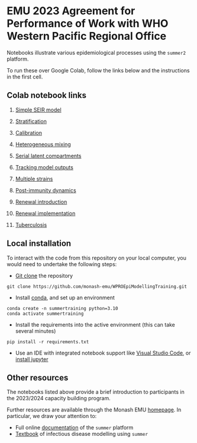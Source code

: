 # EMU 2023 Agreement for Performance of Work with WHO Western Pacific Regional Office

Notebooks illustrate various epidemiological processes using the `summer2` platform.

To run these over Google Colab, follow the links below and the instructions in the first cell.

## Colab notebook links

1. [Simple SEIR model](https://colab.research.google.com/github/monash-emu/WPROEpiModellingTraining/blob/main/notebooks/01-seir-model.ipynb)

2. [Stratification](https://colab.research.google.com/github/monash-emu/WPROEpiModellingTraining/blob/main/notebooks/02-stratification.ipynb)

3. [Calibration](hthttps://colab.research.google.com/github/monash-emu/WPROEpiModellingTraining/blob/main/notebooks/03-basic-calibration.ipynb)

4. [Heterogeneous mixing](https://colab.research.google.com/github/monash-emu/WPROEpiModellingTraining/blob/main/notebooks/04-hetero-mix.ipynb)

5. [Serial latent compartments](https://colab.research.google.com/github/monash-emu/WPROEpiModellingTraining/blob/main/notebooks/05-serial-latent-comps.ipynb)

6. [Tracking model outputs](https://colab.research.google.com/github/monash-emu/WPROEpiModellingTraining/blob/main/notebooks/06-tracking-model-outputs.ipynb)

7. [Multiple strains](https://colab.research.google.com/github/monash-emu/WPROEpiModellingTraining/blob/main/notebooks/07-multi-strain.ipynb)

8. [Post-immunity dynamics](https://colab.research.google.com/github/monash-emu/WPROEpiModellingTraining/blob/main/notebooks/08-immunity.ipynb)

9. [Renewal introduction](https://colab.research.google.com/github/monash-emu/WPROEpiModellingTraining/blob/main/notebooks/09-renewal.ipynb)

10. [Renewal implementation](https://colab.research.google.com/github/monash-emu/WPROEpiModellingTraining/blob/main/notebooks/10-renewal-app.ipynb)

11. [Tuberculosis](https://colab.research.google.com/github/monash-emu/WPROEpiModellingTraining/blob/main/notebooks/11-tb.ipynb)

## Local installation
To interact with the code from this repository on your local computer, you would need to undertake the following steps:
- [Git clone](https://docs.github.com/en/repositories/creating-and-managing-repositories/cloning-a-repository) the repository
```
git clone https://github.com/monash-emu/WPROEpiModellingTraining.git
```
- Install [conda](https://conda.io/projects/conda/en/latest/user-guide/getting-started.html), and set up an environment
```
conda create -n summertraining python=3.10
conda activate summertraining
```
- Install the requirements into the active environment (this can take several minutes)
```
pip install -r requirements.txt
```
- Use an IDE with integrated notebook support like [Visual Studio Code](https://code.visualstudio.com/download), or [install jupyter](https://jupyter.org/install)

## Other resources
The notebooks listed above provide a brief introduction to participants in the 2023/2024 capacity building program.

Further resources are available through the Monash EMU 
[homepage](https://monash-emu.github.io).
In particular, we draw your attention to:
- Full online [documentation](https://summer2.readthedocs.io/en/latest/) of the `summer` platform
- [Textbook](https://github.com/monash-emu/summer-textbook) of infectious disease modelling using `summer`
